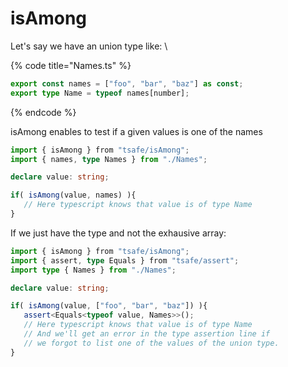 # isAmong

Let's say we have an union type like:  \


{% code title="Names.ts" %}
```typescript
export const names = ["foo", "bar", "baz"] as const;
export type Name = typeof names[number];
```
{% endcode %}

isAmong enables to test if a given values is one of the names

```typescript
import { isAmong } from "tsafe/isAmong";
import { names, type Names } from "./Names";

declare value: string;

if( isAmong(value, names) ){
   // Here typescript knows that value is of type Name
}
```

If we just have the type and not the exhausive array:

```typescript
import { isAmong } from "tsafe/isAmong";
import { assert, type Equals } from "tsafe/assert";
import type { Names } from "./Names";

declare value: string;

if( isAmong(value, ["foo", "bar", "baz"]) ){
   assert<Equals<typeof value, Names>>();
   // Here typescript knows that value is of type Name
   // And we'll get an error in the type assertion line if 
   // we forgot to list one of the values of the union type.  
}
```
